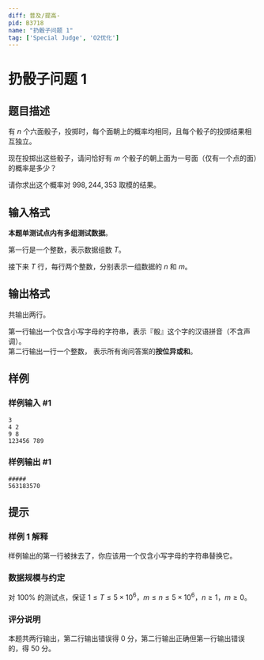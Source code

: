 ```yaml
---
diff: 普及/提高-
pid: B3718
name: "扔骰子问题 1"
tag: ['Special Judge', 'O2优化']
---
```

# 扔骰子问题 1
## 题目描述

有 $n$ 个六面骰子，投掷时，每个面朝上的概率均相同，且每个骰子的投掷结果相互独立。

现在投掷出这些骰子，请问恰好有 $m$ 个骰子的朝上面为一号面（仅有一个点的面）的概率是多少？

请你求出这个概率对 $998,244,353$ 取模的结果。
## 输入格式

**本题单测试点内有多组测试数据**。

第一行是一个整数，表示数据组数 $T$。

接下来 $T$ 行，每行两个整数，分别表示一组数据的 $n$ 和 $m$。
## 输出格式

共输出两行。

第一行输出一个仅含小写字母的字符串，表示『骰』这个字的汉语拼音（不含声调）。  
第二行输出一行一个整数， 表示所有询问答案的**按位异或和**。
## 样例

### 样例输入 #1
```
3
4 2
9 8
123456 789
```
### 样例输出 #1
```
#####
563183570
```
## 提示

### 样例 1 解释

样例输出的第一行被抹去了，你应该用一个仅含小写字母的字符串替换它。

### 数据规模与约定

对 $100\%$ 的测试点，保证 $1 \leq T \leq 5 \times 10^6$，$m \leq n \leq 5 \times 10^6$，$n \geq 1$，$m \geq 0$。

### 评分说明

本题共两行输出，第二行输出错误得 $0$ 分，第二行输出正确但第一行输出错误的，得 $50$ 分。
